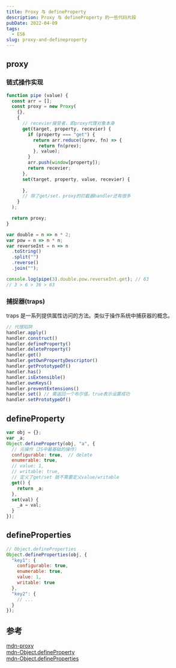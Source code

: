 ```yaml
---
title: Proxy 与 defineProperty
description: Proxy 与 defineProperty 的一些代码片段
pubDate: 2022-04-09
tags:
  - ES6
slug: proxy-and-defineproperty
---
```


## proxy

### 链式操作实现

```js
function pipe (value) {
  const arr = [];
  const proxy = new Proxy(
    {},
    {
      // recevier接受者，即proxy代理对象本身
      get(target, property, recevier) { 
        if (property === "get") {
          return arr.reduce((prev, fn) => {
            return fn(prev);
          }, value);
        }
        arr.push(window[property]);
        return recevier;
      },
      set(target, property, value, recevier) {
        
      },
      // 除了get/set，proxy的拦截器handler还有很多
    }
  );

  return proxy;
}

var double = n => n * 2;
var pow = n => n * n;
var reverseInt = n => n
  .toString()
  .split("")
  .reverse()
  .join("");

console.log(pipe(3).double.pow.reverseInt.get); // 63
// 3 > 6 > 36 > 63
```

### 捕捉器(traps)

traps 是一系列提供属性访问的方法。类似于操作系统中捕获器的概念。

```js
// 代理陷阱
handler.apply()
handler.construct()
handler.defineProperty()
handler.deleteProperty()
handler.get()
handler.getOwnPropertyDescriptor()
handler.getPrototypeOf()
handler.has()
handler.isExtensible()
handler.ownKeys()
handler.preventExtensions()
handler.set() // 需返回一个布尔值，true表示设置成功
handler.setPrototypeOf()
```



## defineProperty

```js
var obj = {};
var _a;
Object.defineProperty(obj, "a", {
  // 元操作（JS中最基础的操作）
  configurable: true,  // delete
  enumerable: true,
  // value: 1,
  // writable: true,
  // 定义了get/set 就不需要定义value/writable
  get() {
    return _a;
  },
  set(val) {
    _a = val;
  }
});
```

## defineProperties

```js
// Object.defineProperties
Object.defineProperties(obj, {
  "key1": {
    configurable: true,
    enumerable: true,
    value: 1,
    writable: true
  },
  "key2": { 
    // ...
  }
});
```

## 参考

[mdn-proxy](https://developer.mozilla.org/zh-CN/docs/Web/JavaScript/Reference/Global_Objects/Proxy)\
[mdn-Object.defineProperty](https://developer.mozilla.org/zh-CN/docs/Web/JavaScript/Reference/Global_Objects/Object/defineProperty)\
[mdn-Object.defineProperties](https://developer.mozilla.org/zh-CN/docs/Web/JavaScript/Reference/Global_Objects/Object/defineProperties)
